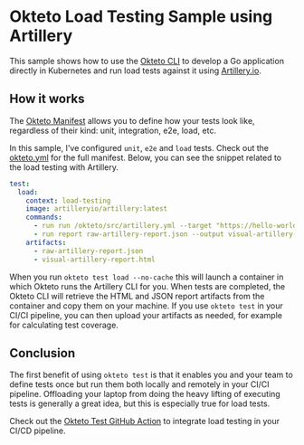 # Okteto Load Testing Sample using Artillery

This sample shows how to use the [Okteto CLI](https://github.com/okteto/okteto) to develop a Go application directly in Kubernetes and run load tests against it using [Artillery.io](https://www.artillery.io/).

## How it works

The [Okteto Manifest](https://www.okteto.com/docs/reference/okteto-manifest/) allows you to define how your tests look like, regardless of their kind: unit, integration, e2e, load, etc.

In this sample, I've configured `unit`, `e2e` and `load` tests. Check out the [okteto.yml](./okteto.yml) for the full manifest. Below, you can see the snippet related to the load testing with Artillery.

```yaml
test:
  load:
    context: load-testing
    image: artilleryio/artillery:latest
    commands:
      - run run /okteto/src/artillery.yml --target "https://hello-world-${OKTETO_NAMESPACE}.${OKTETO_DOMAIN}" --output raw-artillery-report.json
      - run report raw-artillery-report.json --output visual-artillery-report.html
    artifacts:
      - raw-artillery-report.json
      - visual-artillery-report.html
```      

When you run `okteto test load --no-cache` this will launch a container in which Okteto runs the Artillery CLI for you. When tests are completed, the Okteto CLI will retrieve the HTML and JSON report artifacts from the container and copy them on your machine. If you use `okteto test` in your CI/CI pipeline, you can then upload your artifacts as needed, for example for calculating test coverage.

## Conclusion

The first benefit of using `okteto test` is that it enables you and your team to define tests once but run them both locally and remotely in your CI/CI pipeline. Offloading your laptop from doing the heavy lifting of executing tests is generally a great idea, but this is especially true for load tests.

Check out the [Okteto Test GitHub Action](https://github.com/okteto/test) to integrate load testing in your CI/CD pipeline.
